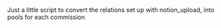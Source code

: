 
Just a little script to convert the relations set up with notion_upload, into pools for each commission